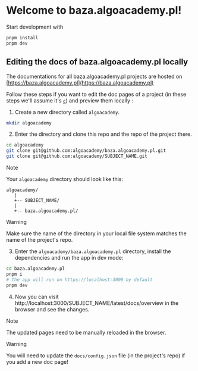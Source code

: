 # Welcome to baza.algoacademy.pl!

Start development with 

```sh
pnpm install
pnpm dev
```

## Editing the docs of baza.algoacademy.pl locally

The documentations for all baza.algoacademy.pl projects are hosted on [https://baza.algoacademy.pl](https://baza.algoacademy.pl)

Follow these steps if you want to edit the doc pages of a project (in these steps we'll assume it's [`c`](https://github.com/AlgoAcademyPL/SUBJECT_NAME)) and preview them locally :

1. Create a new directory called `algoacademy`.

```sh
mkdir algoacademy
```

2. Enter the directory and clone this repo and the repo of the project there.

```sh
cd algoacademy
git clone git@github.com:algoacademy/baza.algoacademy.pl.git
git clone git@github.com:algoacademy/SUBJECT_NAME.git
```

> [!NOTE]
> Your `algoacademy` directory should look like this:
>
> ```
> algoacademy/
>    |
>    +-- SUBJECT_NAME/
>    |
>    +-- baza.algoacademy.pl/
> ```

> [!WARNING]
> Make sure the name of the directory in your local file system matches the name of the project's repo.

3. Enter the `algoacademy/baza.algoacademy.pl` directory, install the dependencies and run the app in dev mode:

```sh
cd baza.algoacademy.pl
pnpm i
# The app will run on https://localhost:3000 by default
pnpm dev
```

4. Now you can visit http://localhost:3000/SUBJECT_NAME/latest/docs/overview in the browser and see the changes.

> [!NOTE]
> The updated pages need to be manually reloaded in the browser.

> [!WARNING]
> You will need to update the `docs/config.json` file (in the project's repo) if you add a new doc page!
